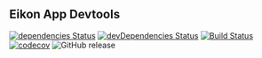 ## Eikon App Devtools

[![dependencies Status](https://david-dm.org/pirasis-l/eikon-app-devtools/status.svg)](https://david-dm.org/pirasis-l/eikon-app-devtools)
[![devDependencies Status](https://david-dm.org/pirasis-l/eikon-app-devtools/dev-status.svg)](https://david-dm.org/pirasis-l/eikon-app-devtools?type=dev)
[![Build Status](https://travis-ci.org/pirasis-l/eikon-app-devtools.svg?branch=master)](https://travis-ci.org/pirasis-l/eikon-app-devtools)
[![codecov](https://codecov.io/gh/pirasis-l/eikon-app-devtools/branch/master/graph/badge.svg)](https://codecov.io/gh/pirasis-l/eikon-app-devtools)
![GitHub release](https://img.shields.io/github/release/pirasis-l/eikon-app-devtools.svg?maxAge=2592000)
